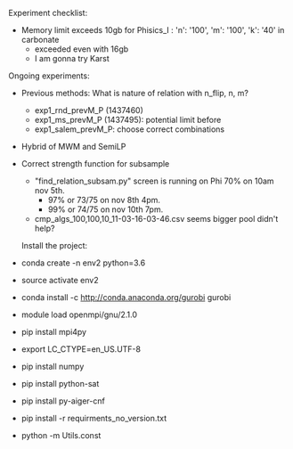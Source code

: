 Experiment checklist:
- Memory limit exceeds 10gb for Phisics_I : 'n': '100', 'm': '100', 'k': '40' in carbonate
  - exceeded even with 16gb
  - I am gonna try Karst
  

Ongoing experiments:
- Previous methods: What is nature of relation with n_flip, n, m?
  - exp1_rnd_prevM_P (1437460)
  - exp1_ms_prevM_P (1437495): potential limit before
  - exp1_salem_prevM_P: choose correct combinations
- Hybrid of MWM and SemiLP

- Correct strength function for subsample
  - "find_relation_subsam.py" screen is running on Phi 70% on 10am nov 5th.
    - 97% or 73/75 on nov 8th 4pm.
    - 99% or 74/75 on nov 10th 7pm.
  - cmp_algs_100,100,10_11-03-16-03-46.csv seems bigger pool didn't help?
  
  
  
  
  
  Install the project:
  
- conda create -n env2 python=3.6
- source activate env2
- conda install -c http://conda.anaconda.org/gurobi gurobi
- module load openmpi/gnu/2.1.0
- pip install mpi4py
- export LC_CTYPE=en_US.UTF-8
- pip install numpy
- pip install python-sat
- pip install py-aiger-cnf
- pip install -r requirments_no_version.txt
- python -m Utils.const

